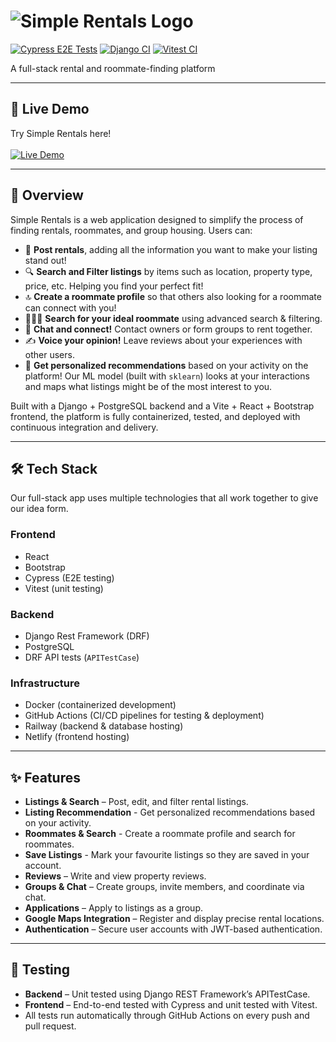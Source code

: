 # ![Simple Rentals Logo](frontend/public/static/images/transp_full_icon.png)

[![Cypress E2E Tests](https://github.com/jdavidIP/Simple-Rentals/actions/workflows/cypress.yml/badge.svg)](https://github.com/jdavidIP/Simple-Rentals/actions/workflows/cypress.yml) [![Django CI](https://github.com/jdavidIP/Simple-Rentals/actions/workflows/django.yml/badge.svg)](https://github.com/jdavidIP/Simple-Rentals/actions/workflows/django.yml) [![Vitest CI](https://github.com/jdavidIP/Simple-Rentals/actions/workflows/vitest.yml/badge.svg)](https://github.com/jdavidIP/Simple-Rentals/actions/workflows/vitest.yml)

A full-stack rental and roommate-finding platform

---

## 🚀 Live Demo

Try Simple Rentals here! <br> <br> [![Live Demo](https://img.shields.io/badge/Live%20Demo-Visit-blue)](https://transcendent-concha-495d54.netlify.app/) 

---

## 📌 Overview

Simple Rentals is a web application designed to simplify the process of finding rentals, roommates, and group housing. Users can:

- 🎯 **Post rentals**, adding all the information you want to make your listing stand out!
- 🔍 **Search and Filter listings** by items such as location, property type, price, etc. Helping you find your perfect fit!
- 🔝 **Create a roommate profile** so that others also looking for a roommate can connect with you!
- 🧑‍🤝‍🧑 **Search for your ideal roommate** using advanced search & filtering.
- 💬 **Chat and connect!** Contact owners or form groups to rent together.
- ✍ **Voice your opinion!** Leave reviews about your experiences with other users.
- 🤖 **Get personalized recommendations** based on your activity on the platform! Our ML model (built with ```sklearn```) looks at your interactions and maps what listings might be of the most interest to you.

Built with a Django + PostgreSQL backend and a Vite + React + Bootstrap frontend, the platform is fully containerized, tested, and deployed with continuous integration and delivery.

---

## 🛠 Tech Stack

Our full-stack app uses multiple technologies that all work together to give our idea form.

### Frontend
- React
- Bootstrap
- Cypress (E2E testing)
- Vitest (unit testing)

### Backend
- Django Rest Framework (DRF)
- PostgreSQL
- DRF API tests (```APITestCase```)

### Infrastructure
- Docker (containerized development)
- GitHub Actions (CI/CD pipelines for testing & deployment)
- Railway (backend & database hosting)
- Netlify (frontend hosting)

---

## ✨ Features

- **Listings & Search** – Post, edit, and filter rental listings.
- **Listing Recommendation** - Get personalized recommendations based on your activity.
- **Roommates & Search** - Create a roommate profile and search for roommates.
- **Save Listings** - Mark your favourite listings so they are saved in your account.
- **Reviews** – Write and view property reviews.
- **Groups & Chat** – Create groups, invite members, and coordinate via chat.
- **Applications** – Apply to listings as a group.
- **Google Maps Integration** – Register and display precise rental locations.
- **Authentication** – Secure user accounts with JWT-based authentication.

---

## 🧪 Testing

- **Backend** – Unit tested using Django REST Framework’s APITestCase.
- **Frontend** – End-to-end tested with Cypress and unit tested with Vitest.
- All tests run automatically through GitHub Actions on every push and pull request.


